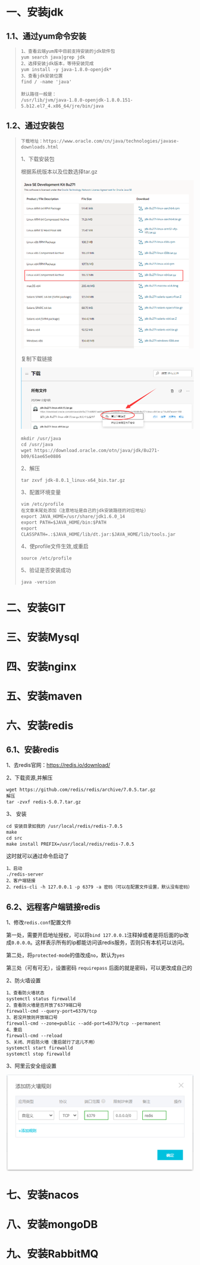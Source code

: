 # 一、安装jdk

## 1.1、通过yum命令安装

> ```shell
> 1、查看云端yum库中目前支持安装的jdk软件包
> yum search java|grep jdk
> 2、选择安装jdk版本，等待安装完成
> yum install -y java-1.8.0-openjdk*
> 3、查看jdk安装位置
> find / -name 'java'
> 
> 默认路径一般是：
> /usr/lib/jvm/java-1.8.0-openjdk-1.8.0.151-5.b12.el7_4.x86_64/jre/bin/java
> ```
>
> 

## 1.2、通过安装包

> ```
> 下载地址：https://www.oracle.com/cn/java/technologies/javase-downloads.html
> ```
>
> 1、下载安装包
>
> 根据系统版本以及位数选择tar.gz
>
> ![](images\image-0ce0659c9ad74eab81e80d04b1000db2.png)
>
> 复制下载链接
>
> ![](images\image-971d274b30404abcb2618a5eff5e4fc3.png)
>
> ```shell
> mkdir /usr/java
> cd /usr/java
> wget https://download.oracle.com/otn/java/jdk/8u271-b09/61ae65e0886
> ```
>
> 2、解压
>
> ```shell
> tar zxvf jdk-8.0.1_linux-x64_bin.tar.gz
> ```
>
> 3、配置环境变量
>
> ```shell
> vim /etc/profile
> 在文章末尾处添加（注意地址是自己的jdk安装路径的对应地址）
> export JAVA_HOME=/usr/share/jdk1.6.0_14
> export PATH=$JAVA_HOME/bin:$PATH
> export CLASSPATH=.:$JAVA_HOME/lib/dt.jar:$JAVA_HOME/lib/tools.jar
> ```
>
> 4、使profile文件生效,或重启
>
> ```shell
> source /etc/profile
> ```
>
> 5、验证是否安装成功
>
> ```shell
> java -version
> ```

# 二、安装GIT

# 三、安装Mysql

# 四、安装nginx

# 五、安装maven

# 六、安装redis

## 6.1、安装redis

1、去redis官网：https://redis.io/download/

2、下载资源,并解压

```shell
wget https://github.com/redis/redis/archive/7.0.5.tar.gz
解压
tar -zvxf redis-5.0.7.tar.gz
```

3、 安装 

```shell
cd 安装目录如我的 /usr/local/redis/redis-7.0.5
make
cd src
make install PREFIX=/usr/local/redis/redis-7.0.5
```

这时就可以通过命令启动了

```shell
1、启动
./redis-server
2、客户端链接
2、redis-cli -h 127.0.0.1 -p 6379 -a 密码（可以在配置文件设置，默认没有密码）
```

## 6.2、远程客户端链接redis

1、修改`redis.conf`配置文件

第一处，需要开启地址授权，可以将`bind 127.0.0.1`注释掉或者是将后面的ip改成`0.0.0.0`。这样表示所有的ip都能访问该redis服务，否则只有本机可以访问。

第二处，将`protected-mode`的值改成`no`，默认为`yes`

第三处（可有可无），设置密码   `requirepass`  后面的就是密码，可以更改成自己的

2、防火墙设置

```shell
1、查看防火墙状态
systemctl status firewalld
2、查看防火墙是否开放了6379端口号
firewall-cmd --query-port=6379/tcp
3、若没开放则开放端口号
firewall-cmd --zone=public --add-port=6379/tcp --permanent
4、重启
firewall-cmd --reload
5、关闭、开启防火墙（重启就行了这儿不用）
systemctl start firewalld
systemctl stop firewalld
```

3、阿里云安全组设置

![](images\微信截图_20221111152323.png)

# 七、安装nacos

# 八、安装mongoDB

# 九、安装RabbitMQ